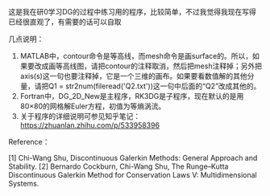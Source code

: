 这是我在研0学习DG的过程中练习用的程序，比较简单，不过我觉得我现在写得已经很直观了，有需要的话可以自取

几点说明：
1. MATLAB中，contour命令是等高线，而mesh命令是画surface的。所以，如果要改成画等高线图，请把contour的注释取消，然后把mesh注释掉；另外把axis(s)这一句也要注释掉，它是一个三维的画布。如果要看数值解的其他分量，请把Q1 = str2num(fileread('Q2.txt'))这一句中后面的“Q2”改成其他的。
2. Fortran中，DG_2D_New是主程序，RK3DG是子程序，现在默认的是用80×80的网格解Euler方程，初值为等熵涡流。
3. 关于程序的详细说明可参见知乎笔记：https://zhuanlan.zhihu.com/p/533958396

Reference：

[1] Chi-Wang Shu, Discontinuous Galerkin Methods: General Approach and Stability.
[2] Bernardo Cockburn, Chi-Wang Shu, The Runge–Kutta Discontinuous Galerkin Method for Conservation Laws V: Multidimensional Systems.
